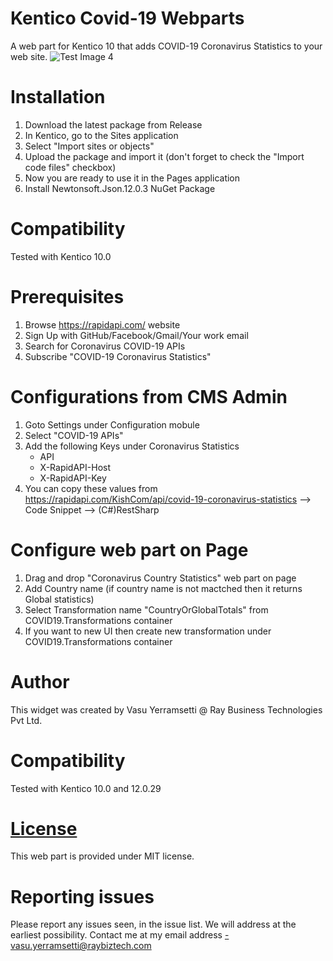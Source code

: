 # Kentico  Covid-19 Webparts
A web part for Kentico 10 that adds COVID-19 Coronavirus Statistics to your web site.
![Test Image 4](https://github.com/vasu-rbt/K10Covid19Webparts/blob/master/SampleView.png)
# Installation
1. Download the latest package from Release
2. In Kentico, go to the Sites application
3. Select "Import sites or objects"
4. Upload the package and import it (don't forget to check the "Import code files" checkbox)
5. Now you are ready to use it in the Pages application
6. Install Newtonsoft.Json.12.0.3 NuGet Package
# Compatibility
Tested with Kentico 10.0
# Prerequisites
1. Browse https://rapidapi.com/ website
2. Sign Up with GitHub/Facebook/Gmail/Your work email
3. Search for Coronavirus COVID-19 APIs
4. Subscribe "COVID-19 Coronavirus Statistics"
# Configurations from CMS Admin
1. Goto Settings under Configuration mobule
2. Select "COVID-19 APIs"
3. Add the following Keys under Coronavirus Statistics 
   - API
   - X-RapidAPI-Host
   - X-RapidAPI-Key
 4. You can copy these values from https://rapidapi.com/KishCom/api/covid-19-coronavirus-statistics --> Code Snippet --> (C#)RestSharp
# Configure web part on Page
1. Drag and drop "Coronavirus Country Statistics" web part on page
2. Add Country name (if country name is not mactched then it returns Global statistics)
3. Select Transformation name "CountryOrGlobalTotals" from COVID19.Transformations container
4. If you want to new UI then create new transformation under COVID19.Transformations container

# Author
This widget was created by Vasu Yerramsetti @ Ray Business Technologies Pvt Ltd.

# Compatibility
Tested with Kentico 10.0 and 12.0.29

# [License](LICENSE)
This web part is provided under MIT license.

# Reporting issues
Please report any issues seen, in the issue list. We will address at the earliest possibility.
Contact me at my email address -vasu.yerramsetti@raybiztech.com


